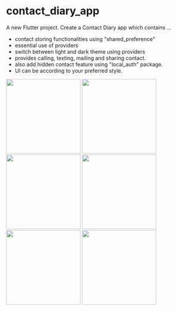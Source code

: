 # contact_diary_app

A new Flutter project.
Create a Contact Diary app which contains ...
- contact storing functionalities using "shared_preference"
- essential use of providers
- switch between light and dark theme using providers
- provides calling, texting, mailing and sharing contact.
- also add hidden contact feature using "local_auth" package.
- UI can be according to your preferred style.
<img src="https://github.com/BruceLeeAnuragK/contact_diary_app/assets/113960212/c1f18e29-bf65-4544-9dd2-9a52909efc4c" height=200>
<img src="https://github.com/BruceLeeAnuragK/contact_diary_app/assets/113960212/3ff96a5a-c9f9-4652-97b8-1005d6beb388" height=200>
<img src="https://github.com/BruceLeeAnuragK/contact_diary_app/assets/113960212/c93ce2ae-02d1-4020-b1d7-d1a73f5cb9aa" height=200>
<img src="https://github.com/BruceLeeAnuragK/contact_diary_app/assets/113960212/6b16f2db-b6ea-487d-9bdf-af47baee3333" height=200>
<img src="https://github.com/BruceLeeAnuragK/contact_diary_app/assets/113960212/58ad7175-82f3-4105-b1dd-d9d4338a5300" height=200>
<img src="https://github.com/BruceLeeAnuragK/contact_diary_app/assets/113960212/63eb36c9-29eb-4f56-8777-eaa8b8b7336a" height=200>




